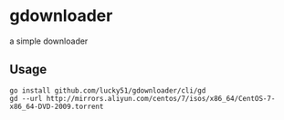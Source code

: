 # gdownloader
a simple downloader

## Usage 

```shell
go install github.com/lucky51/gdownloader/cli/gd
gd --url http://mirrors.aliyun.com/centos/7/isos/x86_64/CentOS-7-x86_64-DVD-2009.torrent
```

